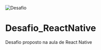 
![Desafio](https://user-images.githubusercontent.com/92223718/145512727-a860cd93-c539-46b1-9f93-cad23bbf7b03.png)
# Desafio_ReactNative
Desafio proposto na aula de React Native
